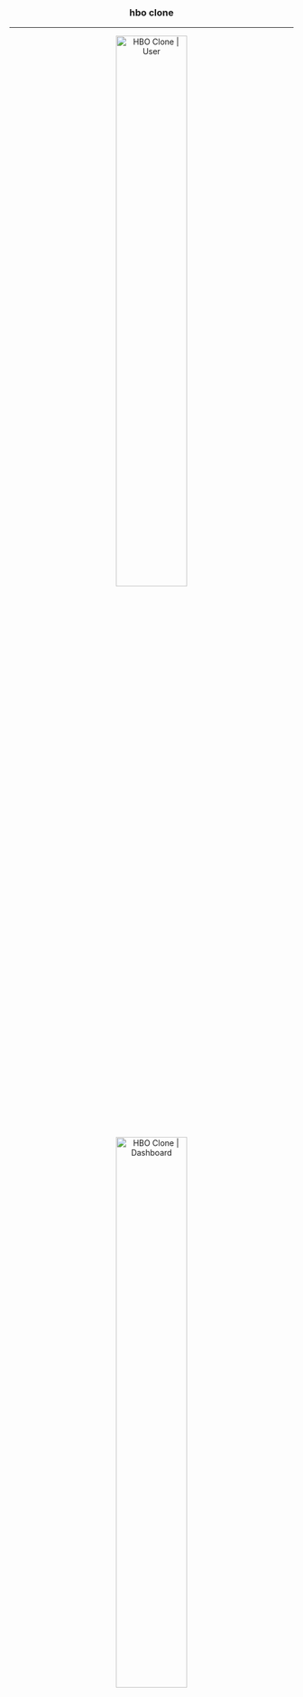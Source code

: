 <h3 align="center">hbo clone</h3>

---
<p align="center">
    <img width=50% height=50%
        src="https://user-images.githubusercontent.com/23082238/241809033-edc0da72-ae68-44af-b266-5b73522724f1.png"
        alt="HBO Clone | User">
    <img width=50% height=50%
        src="https://user-images.githubusercontent.com/23082238/241808803-80b37333-6965-4a86-94a2-96ab9972f559.png"
        alt="HBO Clone | Dashboard">

</p>


<p align="center"> HBO Clone
    <br>
</p>

## Content

- [About](#about)
- [Tools](#tools)
- [Author](#author)

## About <a name="about"></a>

HBO Clone web app consuming tmdb api.

### Requirements

- NodeJS
- NextJS 13
- Internet (for documentation)
- VSCode

### Installation

Clone this repository

```
git clone https://github.com/andeilsongf/hbo-clone.git
```

Get inside the folder project

```
cd hbo-clone
```

Run Project

```
npm run dev
```

## Tools <a name="tools"></a>
- [NodeJS](https://nodejs.org/en) 
- [NextJS](https://nextjs.org/) - Framework for Web
- [TailwindCSS](https://tailwindcss.com/) - CSS in JS
- [PostCSS](https://postcss.org/) - CSS in JS
- [ESLint](https://eslint.org/)
- [Typescript](https://www.typescriptlang.org/) - Superset Javascript
- [Axios](https://axios-http.com/docs/intro) - API Fetch

## Author <a name="author"></a>

- [@andeilsongf](https://github.com/andeilsongf)
